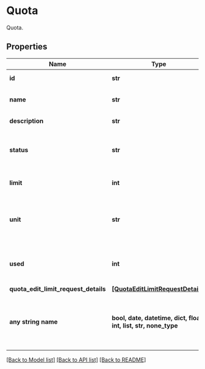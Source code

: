 # Quota

Quota.

## Properties
Name | Type | Description | Notes
------------ | ------------- | ------------- | -------------
**id** | **str** | The ID of the Quota. | 
**name** | **str** | The name of the Quota. | 
**description** | **str** | The Quota description. | 
**status** | **str** | The status of the quota resource usage. | 
**limit** | **int** | The limit set for the quota. | 
**unit** | **str** | Unit of the quota type. Supported values are &#39;COUNT&#39; and &#39;GB&#39;. | 
**used** | **int** | The quota used expressed as a number. | 
**quota_edit_limit_request_details** | [**[QuotaEditLimitRequestDetails]**](QuotaEditLimitRequestDetails.md) |  | [readonly] 
**any string name** | **bool, date, datetime, dict, float, int, list, str, none_type** | any string name can be used but the value must be the correct type | [optional]

[[Back to Model list]](../README.md#documentation-for-models) [[Back to API list]](../README.md#documentation-for-api-endpoints) [[Back to README]](../README.md)


